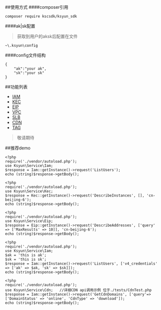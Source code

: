 ##使用方式
####composer引用
```
composer require kscsdk/ksyun_sdk
```
####ak|sk配置
>获取到用户的aksk后配置在文件
```
~\.ksyun\config
```
####config文件结构
```
{
    "ak":"your ak",
    "sk":"your sk"
}
```

##功能列表
- [IAM](http://www.ksyun.com/doc/art/id/1663)
- [KEC](http://www.ksyun.com/doc/art/id/1660)
- [EIP](http://www.ksyun.com/doc/art/id/1659)
- [VPC](http://www.ksyun.com/doc/art/id/1661)
- [SLB](http://www.ksyun.com/doc/art/id/1662)
- [CDN](https://docs.ksyun.com/read/latest/107/_book/index.html)
- [TAG](https://docs.ksyun.com/read/latest/90/_book/index.html)

>敬请期待

##推荐demo
```
<?php
require('./vendor/autoload.php');
use Ksyun\Service\Iam;
$response = Iam::getInstance()->request('ListUsers');
echo (string)$response->getBody();
```

```
<?php
require('./vendor/autoload.php');
use Ksyun\Service\Kec;
$response = Kec::getInstance()->request('DescribeInstances', [], 'cn-beijing-6');
echo (string)$response->getBody();
```

```
<?php
require('./vendor/autoload.php');
use Ksyun\Service\Eip;
$response = Eip::getInstance()->request('DescribeAddresses', ['query' => ['MaxResults' => 10]], 'cn-beijing-6');
echo (string)$response->getBody();
```

```
<?php
require('./vendor/autoload.php');
use Ksyun\Service\Iam;
$ak = 'this is ak';
$sk = 'this is sk';
$response = Iam::getInstance()->request('ListUsers', ['v4_credentials' => ['ak' => $ak, 'sk' => $sk]]);
echo (string)$response->getBody();
```

```
<?php
require('./vendor/autoload.php');
use Ksyun\Service\Cdn;   //详细CDN api调用示例 位于./tests/CdnTest.php
$response = Iam::getInstance()->request('GetCdnDomains', ['query'=>['DomainStatus' => 'online', 'CdnType' => 'download']);
echo (string)$response->getBody();
```
